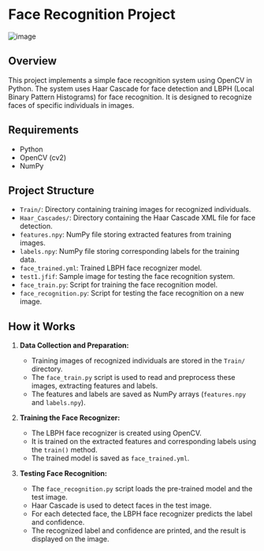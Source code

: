 # Face Recognition Project
![image](https://github.com/Utsav2505/Face-Recognition/assets/64308597/9d5df824-2e77-4a2e-ab9b-b2efa16b85f8)


## Overview
This project implements a simple face recognition system using OpenCV in Python. The system uses Haar Cascade for face detection and LBPH (Local Binary Pattern Histograms) for face recognition. It is designed to recognize faces of specific individuals in images.

## Requirements
- Python
- OpenCV (cv2)
- NumPy

## Project Structure
- `Train/`: Directory containing training images for recognized individuals.
- `Haar_Cascades/`: Directory containing the Haar Cascade XML file for face detection.
- `features.npy`: NumPy file storing extracted features from training images.
- `labels.npy`: NumPy file storing corresponding labels for the training data.
- `face_trained.yml`: Trained LBPH face recognizer model.
- `test1.jfif`: Sample image for testing the face recognition system.
- `face_train.py`: Script for training the face recognition model.
- `face_recognition.py`: Script for testing the face recognition on a new image.

## How it Works
1. **Data Collection and Preparation:**
   - Training images of recognized individuals are stored in the `Train/` directory.
   - The `face_train.py` script is used to read and preprocess these images, extracting features and labels.
   - The features and labels are saved as NumPy arrays (`features.npy` and `labels.npy`).

2. **Training the Face Recognizer:**
   - The LBPH face recognizer is created using OpenCV.
   - It is trained on the extracted features and corresponding labels using the `train()` method.
   - The trained model is saved as `face_trained.yml`.

3. **Testing Face Recognition:**
   - The `face_recognition.py` script loads the pre-trained model and the test image.
   - Haar Cascade is used to detect faces in the test image.
   - For each detected face, the LBPH face recognizer predicts the label and confidence.
   - The recognized label and confidence are printed, and the result is displayed on the image.
